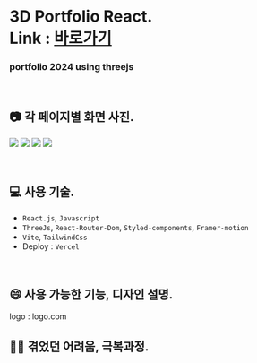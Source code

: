 # 3D Portfolio React.<br>Link : [바로가기](https://portfolio-2024-psi-vert.vercel.app/)

### portfolio 2024 using threejs

<br>

## 📷 각 페이지별 화면 사진.
![](https://velog.velcdn.com/images/mintae1117/post/cba244d0-5828-49f7-b487-2dac912890a6/image.png)
![](https://velog.velcdn.com/images/mintae1117/post/f3ff3c69-2139-4b66-b50b-53ac05c63fa0/image.png)
![](https://velog.velcdn.com/images/mintae1117/post/901bcba7-0ac5-4166-86bd-ef7640490fec/image.png)
![](https://velog.velcdn.com/images/mintae1117/post/96b8c05e-925a-4a85-8dc1-808120d81b18/image.png)

<br>

## 💻 사용 기술.

- `React.js`, `Javascript`
- `ThreeJs`, `React-Router-Dom`, `Styled-components`, `Framer-motion`
- `Vite`, `TailwindCss`
- Deploy : `Vercel`

<br>

## 😄 사용 가능한 기능, 디자인 설명.
logo : logo.com

## 💪🏻 겪었던 어려움, 극복과정.
